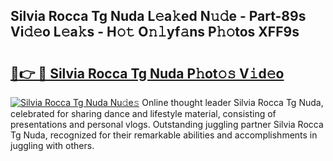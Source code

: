 ## Silvia Rocca Tg Nuda L𝚎a𝚔ed N𝚞𝚍e - Part-89s Vi𝚍𝚎o L𝚎a𝚔s - H𝚘𝚝 O𝚗𝚕yf𝚊ns P𝚑𝚘tos XFF9s

# <h2><a href="http://kfcidta.oniu.top/?m=Silvia+Rocca+Tg+Nuda">🔗👉 🔴 Silvia Rocca Tg Nuda P𝚑ot𝚘𝚜 V𝚒d𝚎o</a></h2>

[![Silvia Rocca Tg Nuda Nu𝚍e𝚜](https://i.imgur.com/0qMVB7G.gif)](http://kfcidta.oniu.top/?m=Silvia+Rocca+Tg+Nuda)
Online thought leader Silvia Rocca Tg Nuda, celebrated for sharing dance and lifestyle material, consisting of presentations and personal vlogs. Outstanding juggling partner Silvia Rocca Tg Nuda, recognized for their remarkable abilities and accomplishments in juggling with others.  
